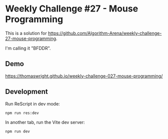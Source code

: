 # Weekly Challenge #27 - Mouse Programming

This is a solution for https://github.com/Algorithm-Arena/weekly-challenge-27-mouse-programming.

I'm calling it "BFDDR".

## Demo

https://thomaswright.github.io/weekly-challenge-027-mouse-programming/

## Development

Run ReScript in dev mode:

```sh
npm run res:dev
```

In another tab, run the Vite dev server:

```sh
npm run dev
```
